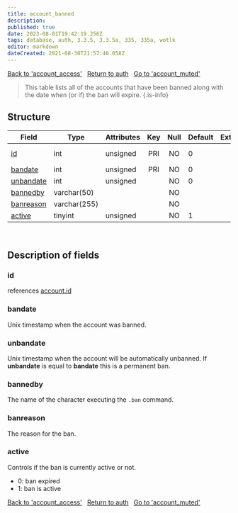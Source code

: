 ```yaml
---
title: account_banned
description: 
published: true
date: 2023-08-01T19:42:19.256Z
tags: database, auth, 3.3.5, 3.3.5a, 335, 335a, wotlk
editor: markdown
dateCreated: 2021-08-30T21:57:40.058Z
---
```


<a href="https://trinitycore.info/en/database/335/auth/account_access" class="mt-5 v-btn v-btn--depressed v-btn--flat v-btn--outlined theme--light v-size--default darkblue--text text--lighten-3"><span class="v-btn__content"><i aria-hidden="true" class="v-icon notranslate v-icon--left mdi mdi-arrow-left theme--light"></i><span>Back to 'account_access'</span></span></a>&nbsp;&nbsp;&nbsp;<a href="https://trinitycore.info/en/database/335/auth/home" class="mt-5 v-btn v-btn--depressed v-btn--flat v-btn--outlined theme--light v-size--default darkblue--text text--lighten-3"><span class="v-btn__content"><i aria-hidden="true" class="v-icon notranslate v-icon--left mdi mdi-home-outline theme--light"></i><span>Return to auth</span></span></a>&nbsp;&nbsp;&nbsp;<a href="https://trinitycore.info/en/database/335/auth/account_muted" class="mt-5 v-btn v-btn--depressed v-btn--flat v-btn--outlined theme--light v-size--default darkblue--text text--lighten-3"><span class="v-btn__content"><span>Go to 'account_muted'</span><i aria-hidden="true" class="v-icon notranslate v-icon--right mdi mdi-arrow-right theme--light"></i></span></a>

> This table lists all of the accounts that have been banned along with the date when (or if) the ban will expire.
{.is-info}


## Structure

| Field | Type | Attributes | Key | Null | Default | Extra | Comment |
| --- | --- | --- | :---: | :---: | --- | --- | --- |
| [id](#id-alt) | int | unsigned | PRI | NO | 0 |  | Account id |
| [bandate](#bandate) | int | unsigned | PRI | NO | 0 |  |  |
| [unbandate](#unbandate) | int | unsigned |  | NO | 0 |  |  |
| [bannedby](#bannedby) | varchar(50) |  |  | NO |  |  |  |
| [banreason](#banreason) | varchar(255) |  |  | NO |  |  |  |
| [active](#active) | tinyint | unsigned |  | NO | 1 |  |  |
&nbsp;
## Description of fields

### id <!-- {#id-alt} -->
references [account.id](../auth/account#id)
&nbsp;

### bandate
Unix timestamp when the account was banned.
&nbsp;

### unbandate
Unix timestamp when the account will be automatically unbanned. 
If **unbandate** is equal to **bandate** this is a permanent ban.
&nbsp;

### bannedby
The name of the character executing the `.ban` command.
&nbsp;

### banreason
The reason for the ban.
&nbsp;

### active
Controls if the ban is currently active or not.
* 0: ban expired
* 1: ban is active
&nbsp;

<a href="https://trinitycore.info/en/database/335/auth/account_access" class="mt-5 v-btn v-btn--depressed v-btn--flat v-btn--outlined theme--light v-size--default darkblue--text text--lighten-3"><span class="v-btn__content"><i aria-hidden="true" class="v-icon notranslate v-icon--left mdi mdi-arrow-left theme--light"></i><span>Back to 'account_access'</span></span></a>&nbsp;&nbsp;&nbsp;<a href="https://trinitycore.info/en/database/335/auth/home" class="mt-5 v-btn v-btn--depressed v-btn--flat v-btn--outlined theme--light v-size--default darkblue--text text--lighten-3"><span class="v-btn__content"><i aria-hidden="true" class="v-icon notranslate v-icon--left mdi mdi-home-outline theme--light"></i><span>Return to auth</span></span></a>&nbsp;&nbsp;&nbsp;<a href="https://trinitycore.info/en/database/335/auth/account_muted" class="mt-5 v-btn v-btn--depressed v-btn--flat v-btn--outlined theme--light v-size--default darkblue--text text--lighten-3"><span class="v-btn__content"><span>Go to 'account_muted'</span><i aria-hidden="true" class="v-icon notranslate v-icon--right mdi mdi-arrow-right theme--light"></i></span></a>
